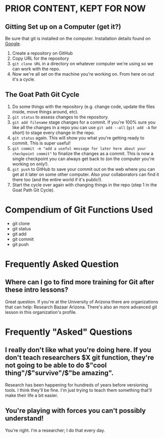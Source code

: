 # PRIOR CONTENT, KEPT FOR NOW
## Gitting Set up on a Computer (get it?)
Be sure that git is installed on the computer. Installation details found on [Google](https://duckduckgo.com/?q=never+gonna+give+you+up+video+autoplay+not+on+youtube&t=ffab&ia=videos&iax=videos&iai=dQw4w9WgXcQ).
1. Create a repository on GitHub
2. Copy URL for the repository
3. `git clone URL` in a directory on whatever computer we're using so we can work with the repo.
4. Now we're all set on the machine you're working on. From here on out it's a cycle.

## The Goat Path Git Cycle
1. Do some things with the repository (e.g. change code, update the files inside, move things around, etc).
2. `git status` to assess changes to the repository.
3. `git add filename` stage changes for a commit. If you're 100% sure you like all the changes in a repo you can use `git add --all` (`git add -A` for short) to stage every change in the repo.
4. `git status` again. This will show you what you're getting ready to commit. This is super useful!
5. `git commit -m "add a useful message for later here about your checkpoint commit"` to finalize the changes as a commit. This is now a single checkpoint you can always get back to (on the computer you're working on only!).
6. `git push` to GitHub to save your commit out on the web where you can get at it later on some other computer. Also your collaborators can find it there too (and the entire world if it's public!).
7. Start the cycle over again with changing things in the repo (step 1 in the Goat Path Git Cycle).


# Compendium of Git Functions Used
- git clone
- git status
- git add
- git commit
- git push

# Frequently Asked Question
## Where can I go to find more training for Git after these intro lessons?
Great question. If you're at the University of Arizona there are organizations that can help: Research Bazaar Arizona. There's also an more advanced git lesson in this organization's profile.



# Frequently "Asked" Questions

## I really don't like what you're doing here. If you don't teach researchers $X git function, they're not going to be able to do $"cool thing"/$"survive"/$"be amazing".
Research has been happening for hundreds of years before versioning tools. I think they'll be fine. I'm just trying to teach them something that'll make their life a bit easier.

## You're playing with forces you can't possibly understand!
You're right. I'm a researcher; I do that every day.
